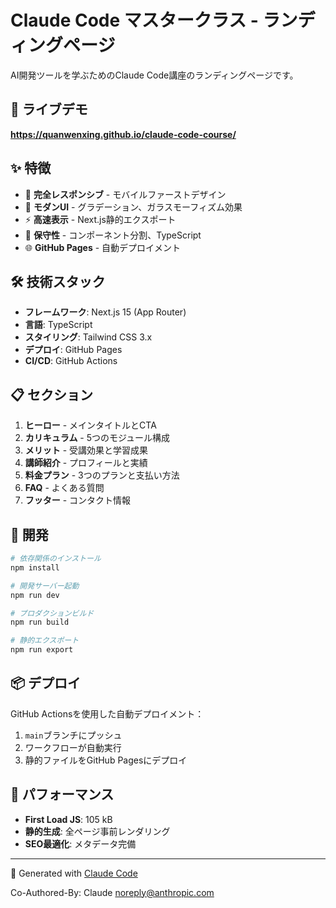 # Claude Code マスタークラス - ランディングページ

AI開発ツールを学ぶためのClaude Code講座のランディングページです。

## 🚀 ライブデモ

**https://quanwenxing.github.io/claude-code-course/**

## ✨ 特徴

- 📱 **完全レスポンシブ** - モバイルファーストデザイン
- 🎨 **モダンUI** - グラデーション、ガラスモーフィズム効果
- ⚡ **高速表示** - Next.js静的エクスポート
- 🧩 **保守性** - コンポーネント分割、TypeScript
- 🌐 **GitHub Pages** - 自動デプロイメント

## 🛠️ 技術スタック

- **フレームワーク**: Next.js 15 (App Router)
- **言語**: TypeScript
- **スタイリング**: Tailwind CSS 3.x
- **デプロイ**: GitHub Pages
- **CI/CD**: GitHub Actions

## 📋 セクション

1. **ヒーロー** - メインタイトルとCTA
2. **カリキュラム** - 5つのモジュール構成
3. **メリット** - 受講効果と学習成果
4. **講師紹介** - プロフィールと実績
5. **料金プラン** - 3つのプランと支払い方法
6. **FAQ** - よくある質問
7. **フッター** - コンタクト情報

## 🚀 開発

```bash
# 依存関係のインストール
npm install

# 開発サーバー起動
npm run dev

# プロダクションビルド
npm run build

# 静的エクスポート
npm run export
```

## 📦 デプロイ

GitHub Actionsを使用した自動デプロイメント：

1. `main`ブランチにプッシュ
2. ワークフローが自動実行
3. 静的ファイルをGitHub Pagesにデプロイ

## 🎯 パフォーマンス

- **First Load JS**: 105 kB
- **静的生成**: 全ページ事前レンダリング
- **SEO最適化**: メタデータ完備

---

🤖 Generated with [Claude Code](https://claude.ai/code)

Co-Authored-By: Claude <noreply@anthropic.com>